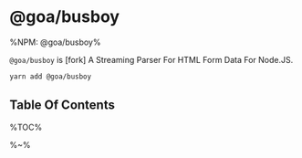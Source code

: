 # @goa/busboy

%NPM: @goa/busboy%

`@goa/busboy` is [fork] A Streaming Parser For HTML Form Data For Node.JS.

```sh
yarn add @goa/busboy
```

## Table Of Contents

%TOC%

%~%